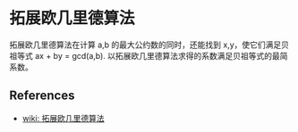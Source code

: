 # 拓展欧几里德算法

拓展欧几里德算法在计算 a,b 的最大公约数的同时，还能找到 x,y，使它们满足贝祖等式 ax + by = gcd(a,b). 以拓展欧几里德算法求得的系数满足贝祖等式的最简系数。



## References

* [wiki: 拓展欧几里德算法](https://zh.wikipedia.org/wiki/%E6%89%A9%E5%B1%95%E6%AC%A7%E5%87%A0%E9%87%8C%E5%BE%97%E7%AE%97%E6%B3%95)
